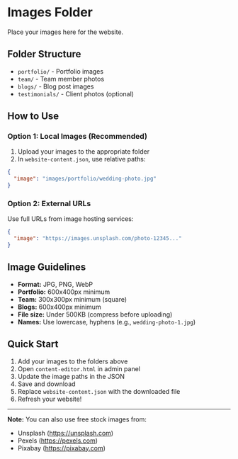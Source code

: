 # Images Folder

Place your images here for the website.

## Folder Structure

- `portfolio/` - Portfolio images
- `team/` - Team member photos
- `blogs/` - Blog post images
- `testimonials/` - Client photos (optional)

## How to Use

### Option 1: Local Images (Recommended)

1. Upload your images to the appropriate folder
2. In `website-content.json`, use relative paths:

```json
{
  "image": "images/portfolio/wedding-photo.jpg"
}
```

### Option 2: External URLs

Use full URLs from image hosting services:

```json
{
  "image": "https://images.unsplash.com/photo-12345..."
}
```

## Image Guidelines

- **Format:** JPG, PNG, WebP
- **Portfolio:** 600x400px minimum
- **Team:** 300x300px minimum (square)
- **Blogs:** 600x400px minimum
- **File size:** Under 500KB (compress before uploading)
- **Names:** Use lowercase, hyphens (e.g., `wedding-photo-1.jpg`)

## Quick Start

1. Add your images to the folders above
2. Open `content-editor.html` in admin panel
3. Update the image paths in the JSON
4. Save and download
5. Replace `website-content.json` with the downloaded file
6. Refresh your website!

---

**Note:** You can also use free stock images from:
- Unsplash (https://unsplash.com)
- Pexels (https://pexels.com)
- Pixabay (https://pixabay.com)
